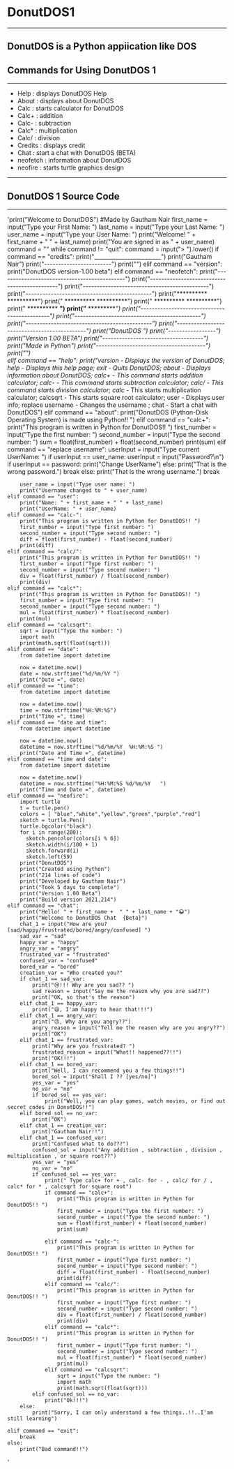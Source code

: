 # DonutDOS1
-----------------------------------------------
DonutDOS is a Python appiication like DOS
-----------------------------------------------
## Commands for Using DonutDOS 1
-----------------------------------------------

- Help : displays DonutDOS Help
- About : displays about DonutDOS
- Calc : starts calculator for DonutDOS
- Calc+ : addition
- Calc- : subtraction
- Calc* : multiplication
- Calc/ : division
- Credits : displays credit
- Chat : start a chat with DonutDOS (BETA)
- neofetch : information about DonutDOS
- neofire : starts turtle graphics design
----------------------------------------------------
## DonutDOS 1 Source Code
----------------------------------------------------
'print("Welcome to DonutDOS")
#Made by Gautham Nair
first_name = input("Type your First Name: ")
last_name = input("Type your Last Name: ")
user_name = input("Type your User Name: ")
print("Welcome! " + first_name  + " " +  last_name)
print("You are signed in as " + user_name)
command = ""
while command != "quit":
	command = input("> ").lower()
	if command == "credits":
		print("________________________")
		print("Gautham Nair")
		print("------------------------")
		print("")
	elif command == "version":
		print("DonutDOS version-1.00 beta")
	elif command == "neofetch":
		print("---------------------------------------------")
		print("---------------------------------------------")
		print("---------------------------------------------")
		print("---------------------------------------------")
		print("**********     **********")
		print(" **********   **********")
		print("  ********** **********")
		print(" **********   **********")
		print("**********     **********")
		print("---------------------------------------------")
		print("---------------------------------------------")
		print("---------------------------------------------")
		print("---------------------------------------------")
		print("DonutDOS ")
		print("-----------------")
		print("Version 1.00 BETA")
		print("------------------------------------")
		print("Made in Python")
		print("---------------------------------------")
		print("")	
	elif command == "help":
		print("version - Displays the version of DonutDOS; help - Displays this help page; exit - Quits DonutDOS; about - Displays information about DonutDOS; calc+ - This command starts addition calculator; calc- - This command starts subtraction calculator; calc/ - This command starts division calculator; calc* - This starts multiplication calculator; calcsqrt - This starts square root calculator; user - Displays user info; replace username - Changes the username ; chat - Start a chat with DonutDOS")
	elif command == "about":
		print("DonutDOS (Python-Disk Operating System) is made using Python!! ")
	elif command == "calc+":
		print("This program is written in Python for DonutDOS!! ")
		first_number = input("Type the first number: ")
		second_number = input("Type the second number: ")
		sum = float(first_number) + float(second_number)
		print(sum)
	elif command == "replace username":
		userInput = input("Type current UserName: ")
		if userInput == user_name:
			userInput = input("Password?\n")
			if userInput == password:
				print("Change UserName")
			else:
				print("That is the wrong password.")
				break
		else:
    			print("That is the wrong username.")
    			break

		user_name = input("Type user name: ")
		print("Username changed to " + user_name)	
	elif command == "user":
		print("Name: " + first_name + " " + last_name)
		print("UserName: " + user_name)	
	elif command == "calc-":
		print("This program is written in Python for DonutDOS!! ")
		first_number = input("Type first number: ")
		second_number = input("Type second number: ")
		diff = float(first_number) - float(second_number)
		print(diff)
	elif command == "calc/":
		print("This program is written in Python for DonutDOS!! ")
		first_number = input("Type first number: ")
		second_number = input("Type second number: ")
		div = float(first_number) / float(second_number)
		print(div)
	elif command == "calc*":
		print("This program is written in Python for DonutDOS!! ")
		first_number = input("Type first number: ")
		second_number = input("Type second number: ")
		mul = float(first_number) * float(second_number)
		print(mul)	
	elif command == "calcsqrt":
		sqrt = input("Type the number: ")
		import math
		print(math.sqrt(float(sqrt)))	
	elif command == "date":
		from datetime import datetime

		now = datetime.now()
		date = now.strftime("%d/%m/%Y ")
		print("Date =", date)
	elif command == "time":
		from datetime import datetime

		now = datetime.now()
		time = now.strftime("%H:%M:%S")
		print("Time =", time)	
	elif command == "date and time":
		from datetime import datetime

		now = datetime.now()
		datetime = now.strftime("%d/%m/%Y  %H:%M:%S ")
		print("Date and Time =", datetime)	
	elif command == "time and date":
		from datetime import datetime

		now = datetime.now()
		datetime = now.strftime("%H:%M:%S %d/%m/%Y   ")
		print("Time and Date =", datetime)	
	elif command == "neofire":
		import turtle
		t = turtle.pen()
		colors = [ "blue","white","yellow","green","purple","red"]
		sketch = turtle.Pen()
		turtle.bgcolor("black")
		for i in range(200):
 		  sketch.pencolor(colors[i % 6])
 		  sketch.width(i/100 + 1)
 		  sketch.forward(i)
 		  sketch.left(59) 
		print("DonutDOS")
		print("Created using Python")
		print("214 lines of code")
		print("Developed by Gautham Nair")
		print("Took 5 days to complete")
		print("Version 1.00 Beta")
		print("Build version 2021.214")
	elif command == "chat":
		print("Hello! " + first_name +  " " + last_name + "😀")
		print("Welcome to DonutDOS Chat  {Beta}")
		chat_1 = input("How are you? [sad/happy/frustrated/bored/angry/confused] ")
		sad_var = "sad"
		happy_var = "happy"
		angry_var = "angry"
		frustrated_var = "frustrated"
		confused_var = "confused"
		bored_var = "bored"
		creation_var = "Who created you?"
		if chat_1 == sad_var:
			print("😢!!! Why are you sad?? ")
			sad_reason = input("Say me the reason why you are sad??")
			print("OK, so that's the reason")
		elif chat_1 == happy_var:
			print("😄, I'am happy to hear that!!!")
		elif chat_1 == angry_var:
			print("😠, Why are you angry??")
			angry_reason = input("Tell me the reason why are you angry??")
			print("OK")
		elif chat_1 == frustrated_var:
			print("Why are you frustrated? ")
			frustrated_reason = input("What!! happened??!!")
			print("OK!!!")
		elif chat_1 == bored_var:
			print("Well, I can recommend you a few things!!")
			bored_sol = input("Shall I ?? [yes/no]")
			yes_var = "yes"
			no_var = "no"
			if bored_sol == yes_var:
				print("Well, you can play games, watch movies, or find out  secret codes in DonutDOS!!")
		elif bored_sol == no_var:	 
			print("OK")
		elif chat_1 == creation_var:
			print("Gautham Nair!!")	
		elif chat_1 == confused_var:
			print("Confused what to do???")
			confused_sol = input("Any addition , subtraction , division , multiplication , or square root??")
			yes_var = "yes"
			no_var = "no"
			if confused_sol == yes_var:
				print(" Type calc+ for + , calc- for - , calc/ for / , calc* for * , calcsqrt for square root")
				if command == "calc+":
					print("This program is written in Python for DonutDOS!! ")
					first_number = input("Type the first number: ")
					second_number = input("Type the second number: ")
					sum = float(first_number) + float(second_number)
					print(sum)
					
				elif command == "calc-":
					print("This program is written in Python for DonutDOS!! ")
					first_number = input("Type first number: ")
					second_number = input("Type second number: ")
					diff = float(first_number) - float(second_number)
					print(diff)
				elif command == "calc/":
					print("This program is written in Python for DonutDOS!! ")
					first_number = input("Type first number: ")
					second_number = input("Type second number: ")
					div = float(first_number) / float(second_number)
					print(div)
				elif command == "calc*":
					print("This program is written in Python for DonutDOS!! ")
					first_number = input("Type first number: ")
					second_number = input("Type second number: ")
					mul = float(first_number) * float(second_number)
					print(mul)	
				elif command == "calcsqrt":
					sqrt = input("Type the number: ")
					import math
					print(math.sqrt(float(sqrt)))
			elif confused_sol == no_var:
				print("Ok!!!")					  	 
		else:
			print("Sorry, I can only understand a few things..!!..I'am still learning")	
			
	elif command == "exit":
		break
	else:
		print("Bad command!!")
'

